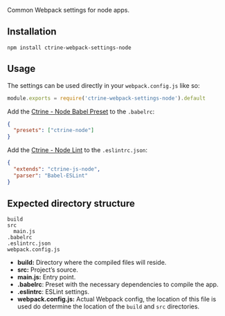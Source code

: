 Common Webpack settings for node apps.

## Installation

```shell
npm install ctrine-webpack-settings-node
```

## Usage

The settings can be used directly in your `webpack.config.js` like so:

```Javascript
module.exports = require('ctrine-webpack-settings-node').default
```

Add the [Ctrine - Node Babel Preset](https://github.com/ctrine/babel-presets) to
the `.babelrc`:

```json
{
  "presets": ["ctrine-node"]
}
```

Add the [Ctrine - Node Lint](https://github.com/ctrine/lint-config) to the
`.eslintrc.json`:

```json
{
  "extends": "ctrine-js-node",
  "parser": "Babel-ESLint"
}
```

## Expected directory structure

```
build
src
  main.js
.babelrc
.eslintrc.json
webpack.config.js
```
* **build:** Directory where the compiled files will reside.
* **src:** Project’s source.
* **main.js:** Entry point.
* **.babelrc**: Preset with the necessary dependencies to compile the app.
* **.eslintrc**: ESLint settings.
* **webpack.config.js:** Actual Webpack config, the location of this file is
  used do determine the location of the `build` and `src` directories.

